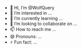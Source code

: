 - 👋 Hi, I’m @WolfQuery
- 👀 I’m interested in ...
- 🌱 I’m currently learning ...
- 💞️ I’m looking to collaborate on ...
- 📫 How to reach me ...
- 😄 Pronouns: ...
- ⚡ Fun fact: ...

<!---
WolfQuery/WolfQuery is a ✨ special ✨ repository because its `README.md` (this file) appears on your GitHub profile.
You can click the Preview link to take a look at your changes.
--->
